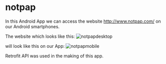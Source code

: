 # notpap
In this Android App we can access the website http://www.notpap.com/ on our Android smartphones.

The website which looks like this:
![notpapdesktop](https://user-images.githubusercontent.com/29101698/44586606-eceeb000-a7cd-11e8-8000-92f7ef76b901.JPG) 

will look like this on our App:
![notpapmobile](https://user-images.githubusercontent.com/29101698/44587956-0a257d80-a7d2-11e8-894a-6c8183c642ca.jpeg)

Retrofit API was used in the making of this app.
